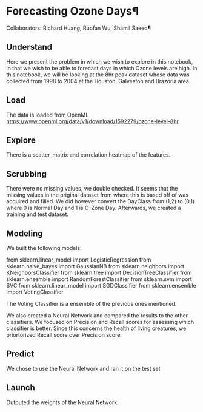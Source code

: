 # Forecasting Ozone Days¶
Collaborators: Richard Huang, Ruofan Wu, Shamil Saeed¶

## Understand
Here we present the problem in which we wish to explore in this notebook, in that we wish to be able to forecast days in which Ozone levels are high. In this notebook, we will be looking at the 8hr peak dataset whose data was collected from 1998 to 2004 at the Houston, Galveston and Brazoria area.

## Load
The data is loaded from OpenML
https://www.openml.org/data/v1/download/1592279/ozone-level-8hr

## Explore
There is a scatter_matrix and correlation heatmap of the features. 

## Scrubbing
There were no missing values, we double checked. It seems that the missing values in the original dataset from where this is based off of was acquired and filled. 
We did however convert the DayClass from (1,2) to (0,1) where 0 is Normal Day and 1 is O-Zone Day.
Afterwards, we created a training and test dataset.

## Modeling
We built the following models:

from sklearn.linear_model import LogisticRegression
from sklearn.naive_bayes import GaussianNB
from sklearn.neighbors import KNeighborsClassifier
from sklearn.tree import DecisionTreeClassifier
from sklearn.ensemble import RandomForestClassifier
from sklearn.svm import SVC
from sklearn.linear_model import SGDClassifier
from sklearn.ensemble import VotingClassifier

The Voting Classifier is a ensemble of the previous ones mentioned.

We also created a Neural Network and compared the results to the other classifiers.
We focused on Precision and Recall scores for assessing which classifier is better. Since this concerns the health of living creatures, we priortorized Recall score over Precision score.

## Predict
We chose to use the Neural Network and ran it on the test set

## Launch
Outputed the weights of the Neural Network

